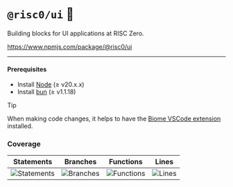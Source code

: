 # `@risc0/ui` 🎨

Building blocks for UI applications at RISC Zero.

https://www.npmjs.com/package/@risc0/ui

---

#### Prerequisites

- Install [Node](https://nodejs.org/en) (≥ v20.x.x)
- Install [bun](https://bun.sh/) (≥ v1.1.18)

> [!TIP]  
> When making code changes, it helps to have the [Biome VSCode extension](https://marketplace.visualstudio.com/items?itemName=biomejs.biome) installed.

### Coverage 

| Statements                  | Branches                | Functions                 | Lines             |
| --------------------------- | ----------------------- | ------------------------- | ----------------- |
| ![Statements](https://img.shields.io/badge/statements-40.74%25-red.svg?style=flat) | ![Branches](https://img.shields.io/badge/branches-75.64%25-red.svg?style=flat) | ![Functions](https://img.shields.io/badge/functions-63.41%25-red.svg?style=flat) | ![Lines](https://img.shields.io/badge/lines-40.74%25-red.svg?style=flat) |
